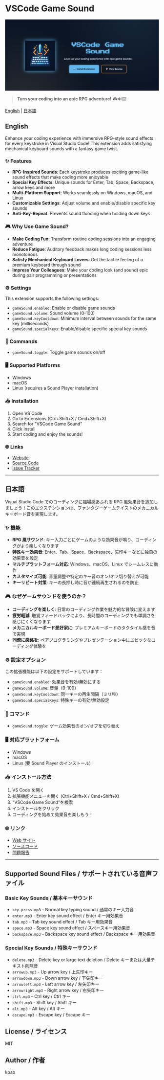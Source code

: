 # VSCode Game Sound

![VSCode Game Sound](media/main.png)

> **Turn your coding into an epic RPG adventure!** 🎮🔊⌨️

[English](#english) | [日本語](#japanese)

<a id="english"></a>

## English

Enhance your coding experience with immersive RPG-style sound effects for every keystroke in Visual Studio Code! This extension adds satisfying mechanical keyboard sounds with a fantasy game twist.

### ✨ Features

- **RPG-Inspired Sounds**: Each keystroke produces exciting game-like sound effects that make coding more enjoyable
- **Special Key Effects**: Unique sounds for Enter, Tab, Space, Backspace, arrow keys and more
- **Multi-Platform Support**: Works seamlessly on Windows, macOS, and Linux
- **Customizable Settings**: Adjust volume and enable/disable specific key sounds
- **Anti-Key-Repeat**: Prevents sound flooding when holding down keys

### 🎮 Why Use Game Sound?

- **Make Coding Fun**: Transform routine coding sessions into an engaging adventure
- **Reduce Fatigue**: Auditory feedback makes long coding sessions less monotonous
- **Satisfy Mechanical Keyboard Lovers**: Get the tactile feeling of a premium keyboard through sound
- **Impress Your Colleagues**: Make your coding look (and sound) epic during pair programming or presentations

### ⚙️ Settings

This extension supports the following settings:

- `gameSound.enabled`: Enable or disable game sounds
- `gameSound.volume`: Sound volume (0-100)
- `gameSound.keyCooldown`: Minimum interval between sounds for the same key (milliseconds)
- `gameSound.specialKeys`: Enable/disable specific special key sounds

### 🎯 Commands

- `gameSound.toggle`: Toggle game sounds on/off

### 🖥️ Supported Platforms

- Windows
- macOS
- Linux (requires a Sound Player installation)

### 📥 Installation

1. Open VS Code
2. Go to Extensions (Ctrl+Shift+X / Cmd+Shift+X)
3. Search for "VSCode Game Sound"
4. Click Install
5. Start coding and enjoy the sounds!

### 🌐 Links

- [Website](https://kpab.github.io/vscode-game-sound-page/)
- [Source Code](https://github.com/kpab/vscode-game-sound)
- [Issue Tracker](https://github.com/kpab/vscode-game-sound/issues)

---

<a id="japanese"></a>

## 日本語

Visual Studio Code でのコーディングに臨場感あふれる RPG 風効果音を追加しましょう！このエクステンションは、ファンタジーゲームテイストのメカニカルキーボード音を実現します。

### ✨ 機能

- **RPG 風サウンド**: キー入力ごとにゲームのような効果音が鳴り、コーディングがより楽しくなります
- **特殊キー効果音**: Enter、Tab、Space、Backspace、矢印キーなどに独自の効果音を設定
- **マルチプラットフォーム対応**: Windows、macOS、Linux でシームレスに動作
- **カスタマイズ可能**: 音量調整や特定のキー音のオン/オフ切り替えが可能
- **キーリピート対策**: キーの長押し時に音が連続再生されるのを防止

### 🎮 なぜゲームサウンドを使うのか？

- **コーディングを楽しく**: 日常のコーディング作業を魅力的な冒険に変えます
- **疲労軽減**: 聴覚フィードバックにより、長時間のコーディングでも単調さを感じにくくなります
- **メカニカルキーボード愛好家に**: プレミアムキーボードのタクタイル感を音で実現
- **同僚に感銘を**: ペアプログラミングやプレゼンテーション中にエピックなコーディング体験を

### ⚙️ 設定オプション

この拡張機能は以下の設定をサポートしています：

- `gameSound.enabled`: 効果音を有効/無効にする
- `gameSound.volume`: 音量（0-100）
- `gameSound.keyCooldown`: 同一キーの再生間隔（ミリ秒）
- `gameSound.specialKeys`: 特殊キーの有効/無効設定

### 🎯 コマンド

- `gameSound.toggle`: ゲーム効果音のオン/オフを切り替え

### 🖥️ 対応プラットフォーム

- Windows
- macOS
- Linux (要 Sound Player のインストール)

### 📥 インストール方法

1. VS Code を開く
2. 拡張機能メニューを開く (Ctrl+Shift+X / Cmd+Shift+X)
3. "VSCode Game Sound"を検索
4. インストールをクリック
5. コーディングを始めて効果音を楽しもう！

### 🌐 リンク

- [Web サイト](https://kpab.github.io/vscode-game-sound-page/)
- [ソースコード](https://github.com/kpab/vscode-game-sound)
- [問題報告](https://github.com/kpab/vscode-game-sound/issues)

---

## Supported Sound Files / サポートされている音声ファイル

### Basic Key Sounds / 基本キーサウンド

- `key-press.mp3` - Normal key typing sound / 通常のキー入力音
- `enter.mp3` - Enter key sound effect / Enter キー用効果音
- `tab.mp3` - Tab key sound effect / Tab キー用効果音
- `space.mp3` - Space key sound effect / スペースキー用効果音
- `backspace.mp3` - Backspace key sound effect / Backspace キー用効果音

### Special Key Sounds / 特殊キーサウンド

- `delete.mp3` - Delete key or large text deletion / Delete キーまたは大量テキスト削除音
- `arrowup.mp3` - Up arrow key / 上矢印キー
- `arrowdown.mp3` - Down arrow key / 下矢印キー
- `arrowleft.mp3` - Left arrow key / 左矢印キー
- `arrowright.mp3` - Right arrow key / 右矢印キー
- `ctrl.mp3` - Ctrl key / Ctrl キー
- `shift.mp3` - Shift key / Shift キー
- `alt.mp3` - Alt key / Alt キー
- `escape.mp3` - Escape key / Escape キー

## License / ライセンス

MIT

## Author / 作者

kpab
